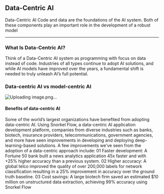 ## Data-Centric AI

 Data-Centric AI
Code and data are the foundations of the AI system.
Both of these components play an important role in the development of a robust model 

---

### What Is Data-Centric AI?
Think of a Data-Centric AI system as programming with focus on data instead of code. Industries of all types continue to adopt AI solutions, and while AI models have improved over the years, a fundamental shift is needed to truly unleash AI’s full potential.

### Data-centric AI vs model-centric AI
![Uploading image.png…]()



####  Benefits of data-centric AI
Some of the world’s largest organizations have benefited from adopting data-centric AI. Using Snorkel Flow, a data-centric AI application development platform, companies from diverse industries such as banks, biotech, insurance providers, telecommunications, government agencies, and more have seen improvements in developing and deploying deep-learning-based solutions. A few improvements we’ve seen from the adoption of a data-centric approach include:
01
Faster development: A Fortune 50 bank built a news analytics application 45x faster and with +25% higher accuracy than a previous system.
02
Higher accuracy: A global telco improved the quality of over 200,000 labels for network classification resulting in a 25% improvement in accuracy over the ground truth baseline.
03
Cost savings: A large biotech firm saved an estimated $10 million on unstructured data extraction, achieving 99% accuracy using Snorkel Flow
